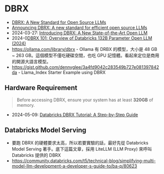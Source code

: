 # DBRX

- [DBRX: A New Standard for Open Source LLMs](https://www.databricks.com/resources/demos/videos/dbrx-new-standard-open-source-llms)
- [Announcing DBRX: A new standard for efficient open source LLMs](https://www.databricks.com/blog/announcing-dbrx-new-standard-efficient-open-source-customizable-llms)
- 2024-03-27: [Introducing DBRX: A New State-of-the-Art Open LLM](https://www.databricks.com/blog/introducing-dbrx-new-state-art-open-llm)
- 2024-0[DBRX 101: Overview of Databricks 132B Parameter Open LLM (2024)](https://www.chaosgenius.io/blog/dbrx/)
- https://ollama.com/library/dbrx - Ollama 有 DRBX 的模型，大小是 48 GB ~ 263 GB。這個模型不僅吃硬碟空間，也吃 GPU 記憶體。看起來定位是商用的開源大語言模型。
- https://gist.github.com/dennyglee/3a4fd9042c283549b727e081397842da - Llama_Index Starter Example using DBRX

## Hardware Requirement

> Before accessing DBRX, ensure your system has at least **320GB** of memory.

- 2024-05-09: [Databricks DBRX Tutorial: A Step-by-Step Guide](https://www.datacamp.com/tutorial/databricks-dbrx-tutorial-a-step-by-step-guide)

## Databricks Model Serving

- 要跑 DBRX 的硬體要求太高，所以若要實驗的話，最好先從 Databricks Model Serving 著手。底下這篇文章，採用 LiteLLM (LLM Proxy) 來呼叫 Databricks 提供的 DBRX
- https://community.databricks.com/t5/technical-blog/simplifying-multi-model-llm-development-a-developer-s-guide-to/ba-p/80623